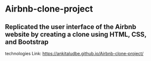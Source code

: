 # Airbnb-clone-project
## Replicated the user interface of the Airbnb website by creating a clone using HTML, CSS, and Bootstrap
technologies
Link: https://ankitaludbe.github.io/Airbnb-clone-project/
